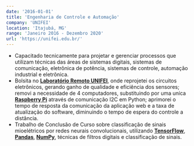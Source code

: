 ```yaml
---
date: '2016-01-01'
title: 'Engenharia de Controle e Automação'
company: 'UNIFEI'
location: 'Itajubá, MG'
range: 'Janeiro 2016 - Dezembro 2020'
url: 'https://unifei.edu.br/'
---
```


- Capacitado tecnicamente para projetar e gerenciar processos que utilizam técnicas das áreas de sistemas digitais, sistemas de comunicação, eletrônica de potência, sistemas de controle, automação industrial e eletrônica.
- Bolsita no [**Laboratório Remoto UNIFEI**](https://labremoto.unifei.edu.br/src/welcome.php), onde reprojetei os circuitos eletrônicos, gerando ganho de qualidade e eficiência dos sensores; removi a necessidade de 4 computadores, substituindo por uma uníca [**Raspberry Pi**](https://www.raspberrypi.com/) através de comunicação I2C em Python; aprimorei o tempo de resposta da comunicação da aplicação web e a taxa de atualização do software, diminuindo o tempo de espera do controle a distância.
- Trabalho de Conclusão de Curso sobre classificação de sinais mioelétricos por redes neurais convolucionais, utilizando [**TensorFlow**](https://www.tensorflow.org/), [**Pandas**](https://pandas.pydata.org/), [**NumPy**](https://numpy.org/), técnicas de filtros digitais e classificação de sinais.
